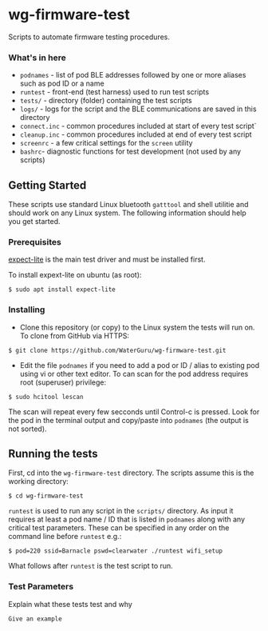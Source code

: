 # wg-firmware-test

Scripts to automate firmware testing procedures. 

### What's in here

* ```podnames``` - list of pod BLE addresses followed by one or more aliases such as pod ID or a name
* ```runtest```  - front-end (test harness) used to run test scripts
* ```tests/``` - directory (folder) containing the test scripts
* ```logs/``` - logs for the script and the BLE communications are saved in this directory
* ```connect.inc``` - common procedures included at start of every test script`
* ```cleanup.inc``` - common procedures included at end of every test script
* ```screenrc``` - a few critical settings for the ```screen``` utility
* ```bashrc```- diagnostic functions for test development (not used by any scripts)

## Getting Started

These scripts use standard Linux bluetooth ```gatttool``` and shell utilitie and should work on any Linux system. The following information should help you get started.

### Prerequisites

[expect-lite](http://expect-lite.sourceforge.net) is the main test driver and must be installed first.

To install expext-lite on ubuntu (as root):
```
$ sudo apt install expect-lite
```
### Installing

* Clone this repository (or copy) to the Linux system the tests will run on. To clone from GitHub via HTTPS:

```
$ git clone https://github.com/WaterGuru/wg-firmware-test.git
```

* Edit the file ```podnames``` if you need to add a pod or ID / alias to existing pod using vi or other text editor. To can scan for the pod address requires root (superuser) privilege:

```
$ sudo hcitool lescan
```

The scan will repeat every few secconds until Control-c is pressed. Look for the pod in the terminal output and copy/paste into ```podnames``` (the output is not sorted).

## Running the tests

First, cd into the ```wg-firmware-test``` directory. The scripts assume this is the working directory:

```
$ cd wg-firmware-test
```

```runtest``` is used to run any script in the ```scripts/``` directory. As input it requires at least a pod name / ID that is listed in ```podnames``` along with any critical test parameters. These can be specified in any order on the command line before ```runtest``` e.g.:

```
$ pod=220 ssid=Barnacle pswd=clearwater ./runtest wifi_setup
```

What follows after ```runtest``` is the test script to run.

### Test Parameters

Explain what these tests test and why

```
Give an example
```

